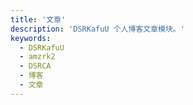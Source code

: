 ```yaml
---
title: '文章'
description: 'DSRKafuU 个人博客文章模块。'
keywords:
  - DSRKafuU
  - amzrk2
  - DSRCA
  - 博客
  - 文章
---
```

